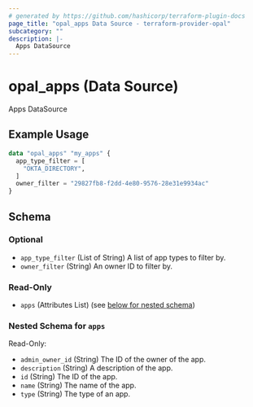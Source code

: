 ```yaml
---
# generated by https://github.com/hashicorp/terraform-plugin-docs
page_title: "opal_apps Data Source - terraform-provider-opal"
subcategory: ""
description: |-
  Apps DataSource
---
```


# opal_apps (Data Source)

Apps DataSource

## Example Usage

```terraform
data "opal_apps" "my_apps" {
  app_type_filter = [
    "OKTA_DIRECTORY",
  ]
  owner_filter = "29827fb8-f2dd-4e80-9576-28e31e9934ac"
}
```

<!-- schema generated by tfplugindocs -->
## Schema

### Optional

- `app_type_filter` (List of String) A list of app types to filter by.
- `owner_filter` (String) An owner ID to filter by.

### Read-Only

- `apps` (Attributes List) (see [below for nested schema](#nestedatt--apps))

<a id="nestedatt--apps"></a>
### Nested Schema for `apps`

Read-Only:

- `admin_owner_id` (String) The ID of the owner of the app.
- `description` (String) A description of the app.
- `id` (String) The ID of the app.
- `name` (String) The name of the app.
- `type` (String) The type of an app.
